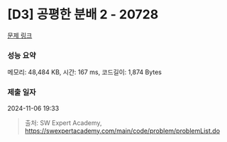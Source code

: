 # [D3] 공평한 분배 2 - 20728 

[문제 링크](https://swexpertacademy.com/main/code/problem/problemDetail.do?contestProbId=AY6cg0MKeVkDFAXt) 

### 성능 요약

메모리: 48,484 KB, 시간: 167 ms, 코드길이: 1,874 Bytes

### 제출 일자

2024-11-06 19:33



> 출처: SW Expert Academy, https://swexpertacademy.com/main/code/problem/problemList.do